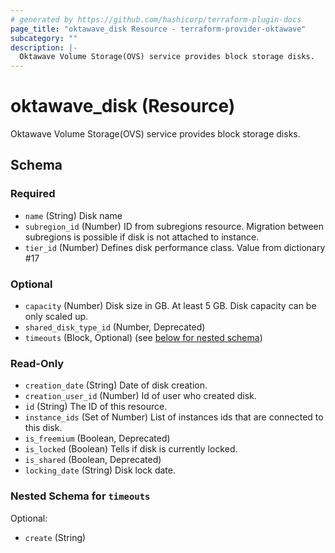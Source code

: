 ```yaml
---
# generated by https://github.com/hashicorp/terraform-plugin-docs
page_title: "oktawave_disk Resource - terraform-provider-oktawave"
subcategory: ""
description: |-
  Oktawave Volume Storage(OVS) service provides block storage disks.
---
```


# oktawave_disk (Resource)

Oktawave Volume Storage(OVS) service provides block storage disks.



<!-- schema generated by tfplugindocs -->
## Schema

### Required

- `name` (String) Disk name
- `subregion_id` (Number) ID from subregions resource. Migration between subregions is possible if disk is not attached to instance.
- `tier_id` (Number) Defines disk performance class. Value from dictionary #17

### Optional

- `capacity` (Number) Disk size in GB. At least 5 GB. Disk capacity can be only scaled up.
- `shared_disk_type_id` (Number, Deprecated)
- `timeouts` (Block, Optional) (see [below for nested schema](#nestedblock--timeouts))

### Read-Only

- `creation_date` (String) Date of disk creation.
- `creation_user_id` (Number) Id of user who created disk.
- `id` (String) The ID of this resource.
- `instance_ids` (Set of Number) List of instances ids that are connected to this disk.
- `is_freemium` (Boolean, Deprecated)
- `is_locked` (Boolean) Tells if disk is currently locked.
- `is_shared` (Boolean, Deprecated)
- `locking_date` (String) Disk lock date.

<a id="nestedblock--timeouts"></a>
### Nested Schema for `timeouts`

Optional:

- `create` (String)


